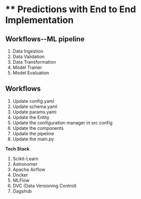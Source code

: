 # ** Predictions with End to End Implementation

## Workflows--ML pipeline
1. Data Ingestion
2. Data Validation
3. Data Transformation
4. Model Trainer
5. Model Evaluation

## Workflows
1. Update config.yaml
2. Update schema.yaml
3. Update params.yaml
4. Update the Entity
5. Update the configuration manager in src config
6. Update the components
7. Update the pipeline
8. Update the main.py

**Tech Stack**
1. Scikit-Learn
2. Astronomer
3. Apache Airflow
4. Docker
5. MLFlow
6. DVC (Data Versioning Control)
7. Dagshub